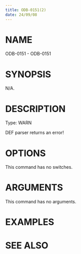 ```yaml
---
title: ODB-0151(2)
date: 24/09/08
---
```


# NAME

ODB-0151 - ODB-0151

# SYNOPSIS

N/A.

# DESCRIPTION

Type: WARN

DEF parser returns an error!

# OPTIONS

This command has no switches.

# ARGUMENTS

This command has no arguments.

# EXAMPLES

# SEE ALSO
